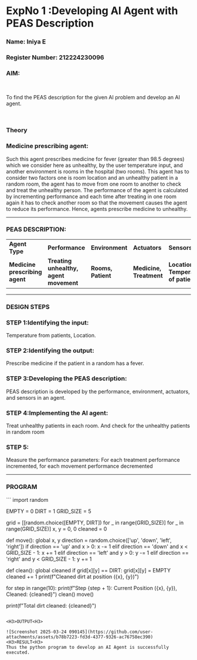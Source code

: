 <h1>ExpNo 1 :Developing AI Agent with PEAS Description</h1>
<h3>Name: Iniya E</h3>
<h3>Register Number: 212224230096</h3>


<h3>AIM:</h3>
<br>
<p>To find the PEAS description for the given AI problem and develop an AI agent.</p>
<br>
<h3>Theory</h3>
<h3>Medicine prescribing agent:</h3>
<p>Such this agent prescribes medicine for fever (greater than 98.5 degrees) which we consider here as unhealthy, by the user temperature input, and another environment is rooms in the hospital (two rooms). This agent has to consider two factors one is room location and an unhealthy patient in a random room, the agent has to move from one room to another to check and treat the unhealthy person. The performance of the agent is calculated by incrementing performance and each time after treating in one room again it has to check another room so that the movement causes the agent to reduce its performance. Hence, agents prescribe medicine to unhealthy.</p>
<hr>
<h3>PEAS DESCRIPTION:</h3>
<table>
  <tr>
    <td><strong>Agent Type</strong></td>
    <td><strong>Performance</strong></td>
     <td><strong>Environment</strong></td>
    <td><strong>Actuators</strong></td>
    <td><strong>Sensors</strong></td>
  </tr>
    <tr>
    <td><strong>Medicine prescribing agent</strong></td>
    <td><strong>Treating unhealthy, agent movement</strong></td>
     <td><strong>Rooms, Patient</strong></td>
    <td><strong>Medicine, Treatment</strong></td>
    <td><strong>Location, Temperature of patient</strong></td>
  </tr>
</table>
<hr>
<H3>DESIGN STEPS</H3>
<h3>STEP 1:Identifying the input:</h3>
<p>Temperature from patients, Location.</p>
<h3>STEP 2:Identifying the output:</h3>
<p>Prescribe medicine if the patient in a random has a fever.</p>
<h3>STEP 3:Developing the PEAS description:</h3>
<p>PEAS description is developed by the performance, environment, actuators, and sensors in an agent.</p>
<h3>STEP 4:Implementing the AI agent:</h3>
<p>Treat unhealthy patients in each room. And check for the unhealthy patients in random room</p>
<h3>STEP 5:</h3>
<p>Measure the performance parameters: For each treatment performance incremented, for each movement performance decremented</p>
<hr>
<H3>PROGRAM</H3>
```
import random


EMPTY = 0
DIRT = 1
GRID_SIZE = 5


grid = [[random.choice([EMPTY, DIRT]) for _ in range(GRID_SIZE)] for _ in range(GRID_SIZE)]
x, y = 0, 0 
cleaned = 0  


def move():
    global x, y
    direction = random.choice(['up', 'down', 'left', 'right'])
    if direction == 'up' and x > 0:
        x -= 1
    elif direction == 'down' and x < GRID_SIZE - 1:
        x += 1
    elif direction == 'left' and y > 0:
        y -= 1
    elif direction == 'right' and y < GRID_SIZE - 1:
        y += 1

def clean():
    global cleaned
    if grid[x][y] == DIRT:
        grid[x][y] = EMPTY
        cleaned += 1
        print(f"Cleaned dirt at position ({x}, {y})")


for step in range(10):
    print(f"Step {step + 1}: Current Position ({x}, {y}), Cleaned: {cleaned}")
    clean()
    move()

print(f"Total dirt cleaned: {cleaned}")
```

<H3>OUTPUT<H3>

![Screenshot 2025-03-24 090145](https://github.com/user-attachments/assets/b78b7223-fd3d-4377-9326-ac76758ec390)
<H3>RESULT<H3>
Thus the python program to develop an AI Agent is successfully executed.

